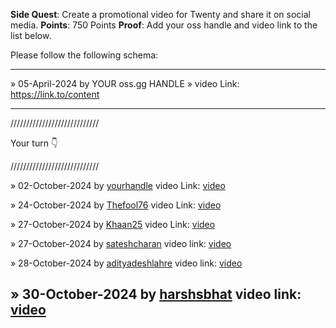 **Side Quest**: Create a promotional video for Twenty and share it on social media.
**Points**: 750 Points
**Proof**: Add your oss handle and video link to the list below.

Please follow the following schema:

---

» 05-April-2024 by YOUR oss.gg HANDLE » video Link: https://link.to/content

---

////////////////////////////

Your turn 👇

////////////////////////////

» 02-October-2024 by [yourhandle](https://oss.gg/yourhandle) video Link: [video](https://twenty.com/)

» 24-October-2024 by [Thefool76](https://oss.gg/thefool76) video Link: [video](https://youtube.com/shorts/lC4oqm7UlCI?si=Md-nsfK9F6Shzjkv)

» 27-October-2024 by [Khaan25](https://oss.gg/Khaan25) video Link: [video](https://x.com/zia_webdev/status/1850409233663115529)

» 27-October-2024 by [sateshcharan](https://oss.gg/sateshcharan) video link: [video](https://youtube.com/shorts/OK52eaq0pAQ?feature=share)

» 28-October-2024 by [adityadeshlahre](https://oss.gg/adityadeshlahre) video link: [video](https://youtu.be/65sOHce1gjw)

» 30-October-2024 by [harshsbhat](https://oss.gg/harshsbhat) video link: [video](https://x.com/HarshBhatX/status/1851481457761370559)
---
